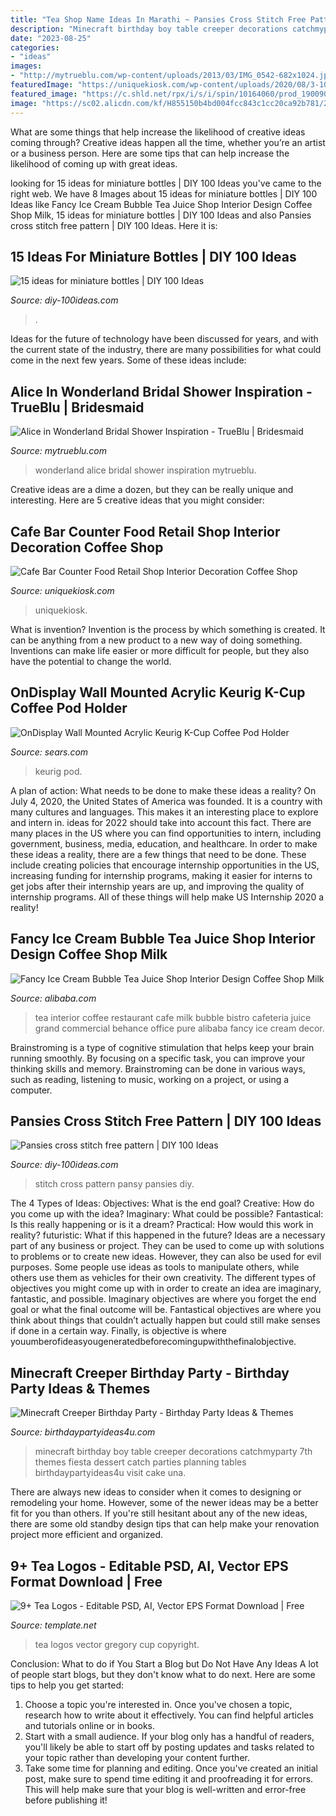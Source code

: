 ```yaml
---
title: "Tea Shop Name Ideas In Marathi ~ Pansies Cross Stitch Free Pattern"
description: "Minecraft birthday boy table creeper decorations catchmyparty 7th themes fiesta dessert catch parties planning tables birthdaypartyideas4u visit cake una"
date: "2023-08-25"
categories:
- "ideas"
images:
- "http://mytrueblu.com/wp-content/uploads/2013/03/IMG_0542-682x1024.jpg"
featuredImage: "https://uniquekiosk.com/wp-content/uploads/2020/08/3-10-1024x640.jpg"
featured_image: "https://c.shld.net/rpx/i/s/i/spin/10164060/prod_19009020912??hei=64&amp;wid=64&amp;qlt=50"
image: "https://sc02.alicdn.com/kf/H855150b4bd004fcc843c1cc20ca92b781/220725822/H855150b4bd004fcc843c1cc20ca92b781.jpg"
---
```



What are some things that help increase the likelihood of creative ideas coming through?
Creative ideas happen all the time, whether you’re an artist or a business person. Here are some tips that can help increase the likelihood of coming up with great ideas.

	

		
looking for 15 ideas for miniature bottles | DIY 100 Ideas you've came to the right web. We have 8 Images about 15 ideas for miniature bottles | DIY 100 Ideas like Fancy Ice Cream Bubble Tea Juice Shop Interior Design Coffee Shop Milk, 15 ideas for miniature bottles | DIY 100 Ideas and also Pansies cross stitch free pattern | DIY 100 Ideas. Here it is:
		
    
## 15 Ideas For Miniature Bottles | DIY 100 Ideas

<img loading=lazy src="https://diy-100ideas.com/wp-content/uploads/2016/05/15-ideas-about-mini-bottles-12.jpg" onerror="this.onerror=null;this.src='https://tse1.mm.bing.net/th?id=OIP.UqRxL5l_K5cQVs_dlfdf2wHaFw&amp;pid=15.1';" alt="15 ideas for miniature bottles | DIY 100 Ideas">

_Source: diy-100ideas.com_

>. 

	

Ideas for the future of technology have been discussed for years, and with the current state of the industry, there are many possibilities for what could come in the next few years. Some of these ideas include: 

    
## Alice In Wonderland Bridal Shower Inspiration - TrueBlu | Bridesmaid

<img loading=lazy src="http://mytrueblu.com/wp-content/uploads/2013/03/IMG_0542-682x1024.jpg" onerror="this.onerror=null;this.src='https://tse1.mm.bing.net/th?id=OIP.QgexiMJZnsQI3eT9O1P7pAHaLH&amp;pid=15.1';" alt="Alice in Wonderland Bridal Shower Inspiration - TrueBlu | Bridesmaid">

_Source: mytrueblu.com_

>wonderland alice bridal shower inspiration mytrueblu. 

	

Creative ideas are a dime a dozen, but they can be really unique and interesting. Here are 5 creative ideas that you might consider: 

    
## Cafe Bar Counter Food Retail Shop Interior Decoration Coffee Shop

<img loading=lazy src="https://uniquekiosk.com/wp-content/uploads/2020/08/3-10-1024x640.jpg" onerror="this.onerror=null;this.src='https://tse4.mm.bing.net/th?id=OIP.u9e-VDn8BiPg6rfO_VPlyAHaEo&amp;pid=15.1';" alt="Cafe Bar Counter Food Retail Shop Interior Decoration Coffee Shop">

_Source: uniquekiosk.com_

>uniquekiosk. 

	

What is invention?
Invention is the process by which something is created. It can be anything from a new product to a new way of doing something. Inventions can make life easier or more difficult for people, but they also have the potential to change the world.

    
## OnDisplay Wall Mounted Acrylic Keurig K-Cup Coffee Pod Holder

<img loading=lazy src="https://c.shld.net/rpx/i/s/i/spin/10164060/prod_19009020912??hei=64&amp;wid=64&amp;qlt=50" onerror="this.onerror=null;this.src='https://tse2.mm.bing.net/th?id=OIP.v86Tw34b5xlEqEBsfYbDLQHaHa&amp;pid=15.1';" alt="OnDisplay Wall Mounted Acrylic Keurig K-Cup Coffee Pod Holder">

_Source: sears.com_

>keurig pod. 

	

A plan of action: What needs to be done to make these ideas a reality?
On July 4, 2020, the United States of America was founded. It is a country with many cultures and languages. This makes it an interesting place to explore and intern in. ideas for 2022 should take into account this fact. There are many places in the US where you can find opportunities to intern, including government, business, media, education, and healthcare. 
In order to make these ideas a reality, there are a few things that need to be done. These include creating policies that encourage internship opportunities in the US, increasing funding for internship programs, making it easier for interns to get jobs after their internship years are up, and improving the quality of internship programs. All of these things will help make US Internship 2020 a reality!

    
## Fancy Ice Cream Bubble Tea Juice Shop Interior Design Coffee Shop Milk

<img loading=lazy src="https://sc02.alicdn.com/kf/H855150b4bd004fcc843c1cc20ca92b781/220725822/H855150b4bd004fcc843c1cc20ca92b781.jpg" onerror="this.onerror=null;this.src='https://tse1.mm.bing.net/th?id=OIP.pAVTvgRvqZrOpIqzxU0FuQHaK9&amp;pid=15.1';" alt="Fancy Ice Cream Bubble Tea Juice Shop Interior Design Coffee Shop Milk">

_Source: alibaba.com_

>tea interior coffee restaurant cafe milk bubble bistro cafeteria juice grand commercial behance office pure alibaba fancy ice cream decor. 

	

Brainstroming is a type of cognitive stimulation that helps keep your brain running smoothly. By focusing on a specific task, you can improve your thinking skills and memory. Brainstroming can be done in various ways, such as reading, listening to music, working on a project, or using a computer.

    
## Pansies Cross Stitch Free Pattern | DIY 100 Ideas

<img loading=lazy src="http://diy-100ideas.com/wp-content/uploads/2014/12/pansy-cross-stitch-pattern-free-1.jpg" onerror="this.onerror=null;this.src='https://tse1.mm.bing.net/th?id=OIP.u_c6At0DJV_OV0rZ7gMEzQHaJS&amp;pid=15.1';" alt="Pansies cross stitch free pattern | DIY 100 Ideas">

_Source: diy-100ideas.com_

>stitch cross pattern pansy pansies diy. 

	

The 4 Types of Ideas: Objectives: What is the end goal? Creative: How do you come up with the idea? Imaginary: What could be possible? Fantastical: Is this really happening or is it a dream? Practical: How would this work in reality? futuristic: What if this happened in the future?
Ideas are a necessary part of any business or project. They can be used to come up with solutions to problems or to create new ideas. However, they can also be used for evil purposes. Some people use ideas as tools to manipulate others, while others use them as vehicles for their own creativity. 
The different types of objectives you might come up with in order to create an idea are imaginary, fantastic, and possible. Imaginary objectives are where you forget the end goal or what the final outcome will be. Fantastical objectives are where you think about things that couldn’t actually happen but could still make senses if done in a certain way. Finally, is objective is where youumberofideasyougeneratedbeforecomingupwiththefinalobjective.

    
## Minecraft Creeper Birthday Party - Birthday Party Ideas &amp; Themes

<img loading=lazy src="http://i0.wp.com/www.birthdaypartyideas4u.com/wp-content/uploads/2015/02/minecraft.jpg" onerror="this.onerror=null;this.src='https://tse1.mm.bing.net/th?id=OIP.ePXwUAmY1_P6DGu3YmS8sQHaE8&amp;pid=15.1';" alt="Minecraft Creeper Birthday Party - Birthday Party Ideas &amp; Themes">

_Source: birthdaypartyideas4u.com_

>minecraft birthday boy table creeper decorations catchmyparty 7th themes fiesta dessert catch parties planning tables birthdaypartyideas4u visit cake una. 

	

There are always new ideas to consider when it comes to designing or remodeling your home. However, some of the newer ideas may be a better fit for you than others. If you're still hesitant about any of the new ideas, there are some old standby design tips that can help make your renovation project more efficient and organized.

    
## 9+ Tea Logos - Editable PSD, AI, Vector EPS Format Download | Free

<img loading=lazy src="https://images.template.net/wp-content/uploads/2017/02/07172725/Green-Tea-Logo.jpg" onerror="this.onerror=null;this.src='https://tse4.mm.bing.net/th?id=OIP.I1Kg8MO66tk3xqEL57VE_gHaE8&amp;pid=15.1';" alt="9+ Tea Logos - Editable PSD, AI, Vector EPS Format Download | Free">

_Source: template.net_

>tea logos vector gregory cup copyright. 

	

Conclusion: What to do if You Start a Blog but Do Not Have Any Ideas
A lot of people start blogs, but they don't know what to do next. Here are some tips to help you get started: 
1) Choose a topic you're interested in. Once you've chosen a topic, research how to write about it effectively. You can find helpful articles and tutorials online or in books.
2) Start with a small audience. If your blog only has a handful of readers, you'll likely be able to start off by posting updates and tasks related to your topic rather than developing your content further. 
3) Take some time for planning and editing. Once you've created an initial post, make sure to spend time editing it and proofreading it for errors. This will help make sure that your blog is well-written and error-free before publishing it!

